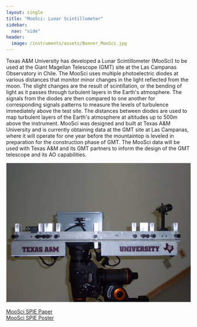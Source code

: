 ```yaml
---
layout: single
title: "MooSci: Lunar Scintillometer"
sidebar:
  nav: "side"
header:
  image: /instruments/assets/Banner_MooSci.jpg
---
```

Texas A&M University has developed a Lunar Scintillometer (MooSci) to be used at the Giant Magellan Telescope (GMT) site at the Las Campanas Observatory in Chile. The MooSci uses multiple photoelectric diodes at various distances that monitor minor changes in the light reflected from the moon. The slight changes are the result of scintillation, or the bending of light as it passes through turbulent layers in the Earth's atmosphere. The signals from the diodes are then compared to one another for corresponding signals patterns to measure the levels of turbulence immediately above the test site. The distances between diodes are used to map turbulent layers of the Earth's atmosphere at altitudes up to 500m above the instrument. MooSci was designed and built at Texas A&M University and is currently obtaining data at the GMT site at Las Campanas, where it will operate for one year before the mountaintop is leveled in preparation for the construction phase of GMT. The MooSci data will be used with Texas A&M and its GMT partners to inform the design of the GMT telescope and its AO capabilities.

![MooSci](/instruments/assets/MooSci1.jpg)

[MooSci SPIE Paper](/instruments/assets/MooSci_SPIE.pdf)  
[MooSci SPIE Poster](/instruments/assets/MooSci_SPIE_poster.pdf)
